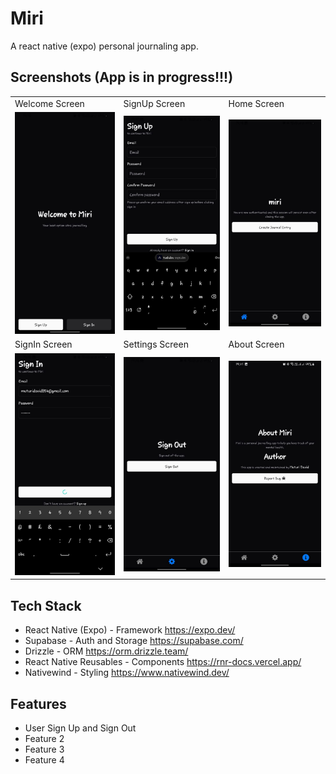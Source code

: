 # Miri

A react native (expo) personal journaling app.

## Screenshots (App is in progress!!!)

<table>
  <tr>
     <td>Welcome Screen</td>
     <td>SignUp Screen</td>
     <td>Home Screen</td>
  </tr>
  <tr>
    <td><img src="/public/Welcome-Screen.jpeg"/></td>
    <td><img src="/public/SignUp-Screen.jpeg"/></td>
    <td><img src="/public/Home-Screen.jpeg"/></td>
  </tr>
  <tr>
     <td>SignIn Screen</td>
     <td>Settings Screen</td>
     <td>About Screen</td>
  </tr>
  <tr>
    <td><img src="/public/SignIn-Screen.jpeg"/></td>
    <td><img src="/public/Settings-Screen.jpeg"/></td>
    <td><img src="/public/About-Screen.jpeg"/></td>
  </tr>
 </table>

## Tech Stack

- React Native (Expo) - Framework <https://expo.dev/>
- Supabase - Auth and Storage <https://supabase.com/>
- Drizzle - ORM <https://orm.drizzle.team/>
- React Native Reusables - Components <https://rnr-docs.vercel.app/>
- Nativewind - Styling <https://www.nativewind.dev/>

## Features

- User Sign Up and Sign Out
- Feature 2
- Feature 3
- Feature 4
